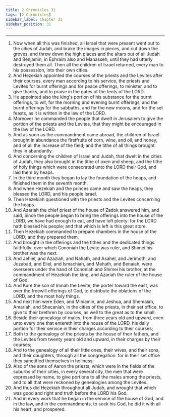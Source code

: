 ```yaml
---
title: 2 Chronicles 31
tags: [2 Chronicles]
sidebar_label: Chapter 31
sidebar_position: 31
---
```


---
1. Now when all this was finished, all Israel that were present went out to the cities of Judah, and brake the images in pieces, and cut down the groves, and threw down the high places and the altars out of all Judah and Benjamin, in Ephraim also and Manasseh, until they had utterly destroyed them all. Then all the children of Israel returned, every man to his possession, into their own cities.
2. And Hezekiah appointed the courses of the priests and the Levites after their courses, every man according to his service, the priests and Levites for burnt offerings and for peace offerings, to minister, and to give thanks, and to praise in the gates of the tents of the LORD.
3. He appointed also the king's portion of his substance for the burnt offerings, to wit, for the morning and evening burnt offerings, and the burnt offerings for the sabbaths, and for the new moons, and for the set feasts, as it is written in the law of the LORD.
4. Moreover he commanded the people that dwelt in Jerusalem to give the portion of the priests and the Levites, that they might be encouraged in the law of the LORD.
5. And as soon as the commandment came abroad, the children of Israel brought in abundance the firstfruits of corn, wine, and oil, and honey, and of all the increase of the field; and the tithe of all things brought they in abundantly.
6. And concerning the children of Israel and Judah, that dwelt in the cities of Judah, they also brought in the tithe of oxen and sheep, and the tithe of holy things which were consecrated unto the LORD their God, and laid them by heaps.
7. In the third month they began to lay the foundation of the heaps, and finished them in the seventh month.
8. And when Hezekiah and the princes came and saw the heaps, they blessed the LORD, and his people Israel.
9. Then Hezekiah questioned with the priests and the Levites concerning the heaps.
10. And Azariah the chief priest of the house of Zadok answered him, and said, Since the people began to bring the offerings into the house of the LORD, we have had enough to eat, and have left plenty: for the LORD hath blessed his people; and that which is left is this great store.
11. Then Hezekiah commanded to prepare chambers in the house of the LORD; and they prepared them,
12. And brought in the offerings and the tithes and the dedicated things faithfully: over which Cononiah the Levite was ruler, and Shimei his brother was the next.
13. And Jehiel, and Azaziah, and Nahath, and Asahel, and Jerimoth, and Jozabad, and Eliel, and Ismachiah, and Mahath, and Benaiah, were overseers under the hand of Cononiah and Shimei his brother, at the commandment of Hezekiah the king, and Azariah the ruler of the house of God.
14. And Kore the son of Imnah the Levite, the porter toward the east, was over the freewill offerings of God, to distribute the oblations of the LORD, and the most holy things.
15. And next him were Eden, and Miniamin, and Jeshua, and Shemaiah, Amariah, and Shecaniah, in the cities of the priests, in their set office, to give to their brethren by courses, as well to the great as to the small:
16. Beside their genealogy of males, from three years old and upward, even unto every one that entereth into the house of the LORD, his daily portion for their service in their charges according to their courses;
17. Both to the genealogy of the priests by the house of their fathers, and the Levites from twenty years old and upward, in their charges by their courses;
18. And to the genealogy of all their little ones, their wives, and their sons, and their daughters, through all the congregation: for in their set office they sanctified themselves in holiness:
19. Also of the sons of Aaron the priests, which were in the fields of the suburbs of their cities, in every several city, the men that were expressed by name, to give portions to all the males among the priests, and to all that were reckoned by genealogies among the Levites.
20. And thus did Hezekiah throughout all Judah, and wrought that which was good and right and truth before the LORD his God.
21. And in every work that he began in the service of the house of God, and in the law, and in the commandments, to seek his God, he did it with all his heart, and prospered.